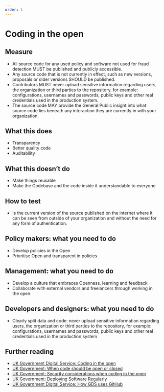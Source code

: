 ```yaml
---
order: 1
---
```


# Coding in the open

## Measure

* All source code for any used policy and software not used for fraud detection MUST be published and publicly accessible.
* Any source code that is not currently in effect, such as new versions, proposals or older versions SHOULD be published.
* Contributors MUST never upload sensitive information regarding users, the organization or third parties to the repository, for example: configurations, usernames and passwords, public keys and other real credentials used in the production system.
* The source code MAY provide the General Public insight into what source code lies beneath any interaction they are currently in with your organization.

## What this does

* Transparency
* Better quality code
* Auditability

## What this doesn’t do

* Make things reusable
* Make the Codebase and the code inside it understandable to everyone

## How to test

* Is the current version of the source published on the internet where it can be seen from outside of your organization and without the need for any form of authentication.

## Policy makers: what you need to do

* Develop policies in the Open
* Prioritise Open and transparent in policies

## Management: what you need to do

* Develop a culture that embraces Openness, learning and feedback
* Collaborate with external vendors and freelancers through working in the open

## Developers and designers: what you need to do

* Clearly split data and code: never upload sensitive information regarding users, the organization or third parties to the repository, for example: configurations, usernames and passwords, public keys and other real credentials used in the production system

## Further reading

* [UK Government Digital Service: Coding in the open](https://gds.blog.gov.uk/2012/10/12/coding-in-the-open/)
* [UK Government: When code should be open or closed](https://www.gov.uk/government/publications/open-source-guidance/when-code-should-be-open-or-closed)
* [UK Government: Security considerations when coding in the open](https://www.gov.uk/government/publications/open-source-guidance/security-considerations-when-coding-in-the-open)
* [UK Government: Deploying Software Regularly](https://www.gov.uk/service-manual/technology/deploying-software-regularly)
* [UK Government Digital Service: How GDS uses GitHub](https://gdstechnology.blog.gov.uk/2014/01/27/how-we-use-github/)
